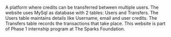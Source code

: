 A platform where credits can be transferred between multiple users. The website uses MySql as database with 2 tables: Users and Transfers. The Users table maintains details like Username, email and user credits. The Transfers table records the transactions that take place. This website is part of Phase 1 internship program at The Sparks Foundation.

